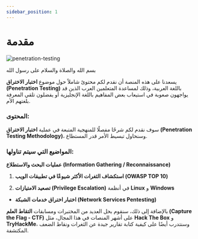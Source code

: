 ```yaml
---
sidebar_position: 1
---
```

# مقدمة

![penetration-testing](penetration-testing.webp)

بسم الله والصلاة والسلام على رسول الله

يسعدنا على هذه المنصة أن نقدم لكم محتوىً شاملاً حول موضوع **اختبار الاختراق (Penetration Testing)** باللغة العربية، وذلك لمساعدة المتعلمين العرب الذين قد يواجهون صعوبة في استيعاب بعض المفاهيم باللغة الإنجليزية أو يفضلون تلقي المعرفة بلغتهم الأم.

### المحتوى:

سوف نقدم لكم شرحًا مفصلًا للمنهجية المتبعة في عملية **اختبار الاختراق (Penetration Testing Methodology)**، وسنحاول تبسيط الأمر قدر المستطاع.

### المواضيع التي سيتم تناولها:


 **عمليات البحث والاستطلاع (Information Gathering / Reconnaissance)**
 
1.  **استكشاف الثغرات الأكثر شيوعًا في تطبيقات الويب (OWASP TOP 10)**

2. **تصعيد الامتيازات (Privilege Escalation)** في أنظمة **Linux** و **Windows**

-  **اختبار اختراق خدمات الشبكة (Network Services Pentesting)**


بالإضافة إلى ذلك، سنقوم بحل العديد من المختبرات ومسابقات **التقاط العلم (Capture the Flag - CTF)** على أشهر المنصات في هذا المجال، مثل **Hack The Box** و **TryHackMe**، وسنتدرب أيضًا على كيفية كتابة تقارير جيدة عن الثغرات ونقاط الضعف المكتشفة.

